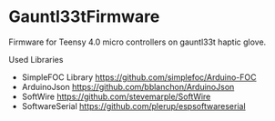 # Gauntl33tFirmware
Firmware for Teensy 4.0 micro controllers on gauntl33t haptic glove.

Used Libraries
- SimpleFOC Library https://github.com/simplefoc/Arduino-FOC
- ArduinoJson https://github.com/bblanchon/ArduinoJson
- SoftWire https://github.com/stevemarple/SoftWire
- SoftwareSerial https://github.com/plerup/espsoftwareserial
